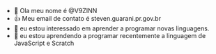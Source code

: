 - 👋 Ola meu nome é @V9ZINN
- 👍 Meu email de contato é steven.guarani.pr.gov.br
- 👀 eu estou interessado em aprender a programar novas linguagens.
- 🌱 eu estou aprendendo a programar recentemente a linguagem de JavaScript e Scratch
